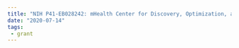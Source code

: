 ```yaml
---
title: "NIH P41-EB028242: mHealth Center for Discovery, Optimization, and Translation of Temporally-Precise Interventions (mDOT)"
date: "2020-07-14"
tags:
 - grant
---
```


